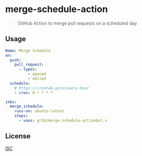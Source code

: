 # merge-schedule-action

> GitHub Action to merge pull requests on a scheduled day

## Usage

```yml
Name: Merge Schedule
on:
  push:
    pull_request:
      - types:
          - opened
          - edited
  schedule:
    # https://crontab.guru/every-hour
    - cron: 0 * * * *

jobs:
  merge_schedule:
    runs-on: ubuntu-latest
    steps:
      - uses: gr2m/merge-schedule-action@v1.x
```

## License

[ISC](LICENSE)

